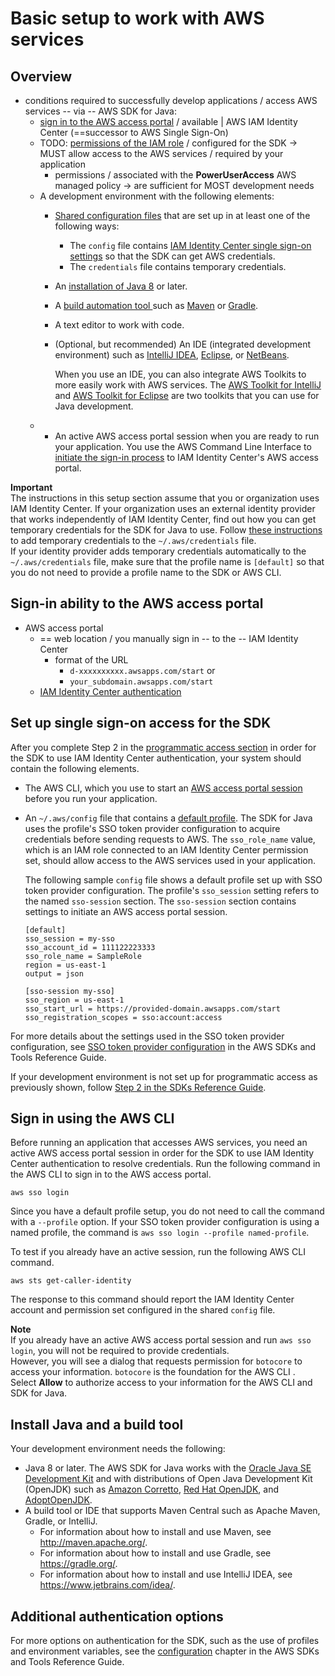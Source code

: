 # Basic setup to work with AWS services<a name="setup-basics"></a>

## Overview<a name="setup-overview"></a>

* conditions required to successfully develop applications / access AWS services -- via -- AWS SDK for Java:
  * [sign in to the AWS access portal](#setup-awsaccount) / available | AWS IAM Identity Center (==successor to AWS Single Sign\-On\)
  * TODO: [permissions of the IAM role](https://docs.aws.amazon.com/singlesignon/latest/userguide/permissionsetsconcept.html) / configured for the SDK -> MUST allow access to the AWS services / required by your application
    * permissions / associated with the **PowerUserAccess** AWS managed policy -> are sufficient for MOST development needs
  * A development environment with the following elements:
    + [Shared configuration files](https://docs.aws.amazon.com/sdkref/latest/guide/file-format.html) that are set up in at least one of the following ways:
      + The `config` file contains [IAM Identity Center single sign\-on settings](#setup-credentials) so that the SDK can get AWS credentials\.
      + The `credentials` file contains temporary credentials\.
    + An [installation of Java 8](#setup-envtools) or later\.
    + A [build automation tool ](#setup-envtools)such as [Maven](https://maven.apache.org/download.cgi) or [Gradle](https://gradle.org/install/)\.
    + A text editor to work with code\.
    + \(Optional, but recommended\) An IDE \(integrated development environment\) such as [IntelliJ IDEA](https://www.jetbrains.com/idea/download/#section=windows), [Eclipse](https://www.eclipse.org/ide/), or [NetBeans](https://netbeans.org/downloads/)\.

      When you use an IDE, you can also integrate AWS Toolkits to more easily work with AWS services\. The [AWS Toolkit for IntelliJ](https://docs.aws.amazon.com/toolkit-for-jetbrains/latest/userguide/welcome.html) and [AWS Toolkit for Eclipse](https://docs.aws.amazon.com/toolkit-for-eclipse/v1/user-guide/welcome.html) are two toolkits that you can use for Java development\.
  * + An active AWS access portal session when you are ready to run your application\. You use the AWS Command Line Interface to [initiate the sign\-in process](#setup-login-sso) to IAM Identity Center's AWS access portal\.

**Important**  
The instructions in this setup section assume that you or organization uses IAM Identity Center\. If your organization uses an external identity provider that works independently of IAM Identity Center, find out how you can get temporary credentials for the SDK for Java to use\. Follow [these instructions](credentials-temporary.md#credentials-temporary-from-portal) to add temporary credentials to the `~/.aws/credentials` file\.  
If your identity provider adds temporary credentials automatically to the `~/.aws/credentials` file, make sure that the profile name is `[default]` so that you do not need to provide a profile name to the SDK or AWS CLI\.

## Sign\-in ability to the AWS access portal<a name="setup-awsaccount"></a>

* AWS access portal
  * == web location / you manually sign in -- to the -- IAM Identity Center
    * format of the URL
      * `d-xxxxxxxxxx.awsapps.com/start` or
      * `your_subdomain.awsapps.com/start`
  * [IAM Identity Center authentication](https://docs.aws.amazon.com/sdkref/latest/guide/access-sso.html)

## Set up single sign\-on access for the SDK<a name="setup-credentials"></a>

After you complete Step 2 in the [programmatic access section](https://docs.aws.amazon.com/sdkref/latest/guide/access-sso.html#idcGettingStarted) in order for the SDK to use IAM Identity Center authentication, your system should contain the following elements\.
+ The AWS CLI, which you use to start an [AWS access portal session](#setup-login-sso) before you run your application\.
+ An `~/.aws/config` file that contains a [default profile](https://docs.aws.amazon.com/sdkref/latest/guide/file-format.html#file-format-profile)\. The SDK for Java uses the profile's SSO token provider configuration to acquire credentials before sending requests to AWS\. The `sso_role_name` value, which is an IAM role connected to an IAM Identity Center permission set, should allow access to the AWS services used in your application\.

  The following sample `config` file shows a default profile set up with SSO token provider configuration\. The profile's `sso_session` setting refers to the named `sso-session` section\. The `sso-session` section contains settings to initiate an AWS access portal session\.

  ```
  [default]
  sso_session = my-sso
  sso_account_id = 111122223333
  sso_role_name = SampleRole
  region = us-east-1
  output = json
  
  [sso-session my-sso]
  sso_region = us-east-1
  sso_start_url = https://provided-domain.awsapps.com/start
  sso_registration_scopes = sso:account:access
  ```

For more details about the settings used in the SSO token provider configuration, see [SSO token provider configuration](https://docs.aws.amazon.com/sdkref/latest/guide/feature-sso-credentials.html#sso-token-config) in the AWS SDKs and Tools Reference Guide\.

If your development environment is not set up for programmatic access as previously shown, follow [Step 2 in the SDKs Reference Guide](https://docs.aws.amazon.com/sdkref/latest/guide/access-sso.html#idcGettingStarted)\.

## Sign in using the AWS CLI<a name="setup-login-sso"></a>

Before running an application that accesses AWS services, you need an active AWS access portal session in order for the SDK to use IAM Identity Center authentication to resolve credentials\. Run the following command in the AWS CLI to sign in to the AWS access portal\.

```
aws sso login
```

Since you have a default profile setup, you do not need to call the command with a `--profile` option\. If your SSO token provider configuration is using a named profile, the command is `aws sso login --profile named-profile`\.

To test if you already have an active session, run the following AWS CLI command\.

```
aws sts get-caller-identity
```

The response to this command should report the IAM Identity Center account and permission set configured in the shared `config` file\.

**Note**  
If you already have an active AWS access portal session and run `aws sso login`, you will not be required to provide credentials\.   
However, you will see a dialog that requests permission for `botocore` to access your information\. `botocore` is the foundation for the AWS CLI \.   
Select **Allow** to authorize access to your information for the AWS CLI and SDK for Java\.

## Install Java and a build tool<a name="setup-envtools"></a>

Your development environment needs the following:
+ Java 8 or later\. The AWS SDK for Java works with the [Oracle Java SE Development Kit](https://www.oracle.com/java/technologies/javase-downloads.html) and with distributions of Open Java Development Kit \(OpenJDK\) such as [Amazon Corretto](http://aws.amazon.com/corretto/), [Red Hat OpenJDK](https://developers.redhat.com/products/openjdk), and [AdoptOpenJDK](https://adoptopenjdk.net/)\.
+ A build tool or IDE that supports Maven Central such as Apache Maven, Gradle, or IntelliJ\.
  + For information about how to install and use Maven, see [http://maven\.apache\.org/](http://maven.apache.org/)\.
  + For information about how to install and use Gradle, see [https://gradle\.org/](https://gradle.org/)\.
  + For information about how to install and use IntelliJ IDEA, see [https://www\.jetbrains\.com/idea/](https://www.jetbrains.com/idea/)\.

## Additional authentication options<a name="setup-additional"></a>

For more options on authentication for the SDK, such as the use of profiles and environment variables, see the [configuration](https://docs.aws.amazon.com/sdkref/latest/guide/creds-config-files.html) chapter in the AWS SDKs and Tools Reference Guide\.